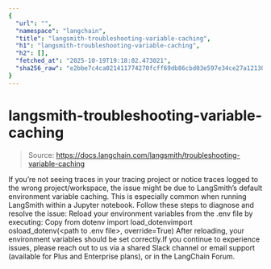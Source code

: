```yaml
---
{
  "url": "",
  "namespace": "langchain",
  "title": "langsmith-troubleshooting-variable-caching",
  "h1": "langsmith-troubleshooting-variable-caching",
  "h2": [],
  "fetched_at": "2025-10-19T19:18:02.473021",
  "sha256_raw": "e2bbe7c4ca021411774270fcff69db86cbd03e597e34ce27a12130f898d2c115"
}
---
```


# langsmith-troubleshooting-variable-caching

> Source: https://docs.langchain.com/langsmith/troubleshooting-variable-caching

If you’re not seeing traces in your tracing project or notice traces logged to the wrong project/workspace, the issue might be due to LangSmith’s default environment variable caching. This is especially common when running LangSmith within a Jupyter notebook. Follow these steps to diagnose and resolve the issue:
Reload your environment variables from the .env file by executing:
Copy
from dotenv import load_dotenvimport osload_dotenv(<path to .env file>, override=True)
After reloading, your environment variables should be set correctly.If you continue to experience issues, please reach out to us via a shared Slack channel or email support (available for Plus and Enterprise plans), or in the LangChain Forum.